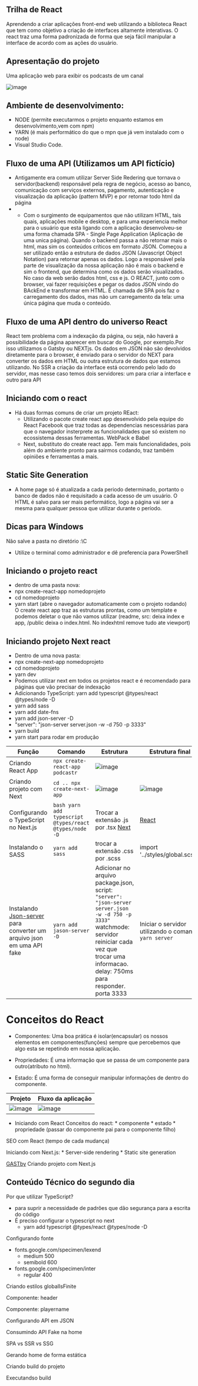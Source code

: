 ## Trilha de React
Aprendendo a criar aplicações front-end web utilizando a biblioteca React que tem como objetivo a criação de interfaces altamente interativas. O react traz uma forma padronizada de forma que seja fácil manipular a interface de acordo com as ações do usuário.

## Apresentação do projeto
Uma aplicação web para exibir os podcasts de um canal

![image](https://user-images.githubusercontent.com/49700354/115946266-6e72d080-a496-11eb-8581-7a9f5b6f830a.png)

## Ambiente de desenvolvimento: 

* NODE (permite executarmos o projeto enquanto estamos em desenvolvimento,vem com npm)
* YARN (é mais performático do que o mpn que já vem instalado com o node)
* Visual Studio Code.
  
## Fluxo de uma API (Utilizamos um API fictício)
  * Antigamente era comum utilizar Server Side Redering que tornava o servidor(backend) responsável pela regra de negócio, acesso ao banco, comunicação com serviços externos, pagamento, autenticação e visualização da aplicação (pattern MVP) e por retornar todo html da página 
* 
  * Com o surgimento de equipamentos que não utilizam HTML, tais quais, aplicações mobile e desktop, e para uma experiencia melhor para o usuário que esta ligando com a aplicação desenvolveu-se uma forma chamada SPA - Single Page Application (Aplicação de uma unica página). Quando o backend passa a não retornar mais o html, mas sim os conteúdos críticos em formato JSON. Começou a ser utilizado então a estrutura de dados JSON (Javascript Object Notation) para retornar apenas os dados. Logo a responsável pela parte de visualização da nossa aplicação não é mais o backend e sim o frontend, que determina como os dados serão visualizados. No caso da web serão dados html, css e js. O REACT, junto com o browser, vai fazer requisições e pegar os dados JSON vindo do BAckEnd e transformar em HTML. É chamada de SPA pois faz o carregamento dos dados, mas não um carregamento da tela: uma única página que muda o conteúdo. 

## Fluxo de uma API dentro do universo React
  React tem problema com a indexação da página, ou seja, não haverá a possibilidade da página aparecer em buscar do Google, por exemplo.Por isso utilizamos o Gatsby ou NEXTjs.
  Os dados em JSON não são devolvidos diretamente para o browser, é enviado para o servidor do NEXT para converter os dados em HTML ou outra estrutura de dados que estamos utilizando. No SSR a criação da interface está ocorrendo pelo lado do servidor, mas nesse caso temos dois servidores: um para criar a interface e outro para API


## Iniciando com o react
  * Há duas formas comuns de criar um projeto REact: 
    * Utilizando o pacote create react app desenvolvido pela equipe do React Facebook que traz todas as dependencias nescessárias para que o navegador insterprete as funcionalidades que só existem no ecossistema dessas ferramentas. WebPack e Babel
    * Next, substituto do create react app. Tem mais funcionalidades, pois além do ambiente pronto para sairmos codando, traz também opiniões e ferramentas a mais.

## Static Site Generation
  * A home page só é atualizada a cada periodo determinado, portanto o banco de dados não é requisitado a cada acesso de um usuário. O HTML é salvo para ser mais performático, logo a página vai ser a mesma para qualquer pessoa que utilizar durante o período.

## Dicas para Windows 
  Não salve a pasta no diretório :\C
  * Utilize o terminal como administrador e dê preferencia para PowerShell

## Iniciando o projeto react
  * dentro de uma pasta nova:
  * npx create-react-app nomedoprojeto
  * cd nomedoprojeto
  * yarn start (abre o navegador automaticamente com o projeto rodando)
O create react app traz as estruturas prontas, como um template e podemos deletar o que não vamos utilizar (readme, src: deixa index e app, /public deixa o index.html. No indexhtml remove tudo ate viewport)

## Iniciando projeto Next react
  * Dentro de uma nova pasta: 
  * npx create-next-app nomedoprojeto
  * cd nomedoprojeto
  * yarn dev  
  * Podemos utilizar next em todos os projetos react e é recomendado para páginas que vão precisar de indexação
  * Adicionando TypeScript: yarn add typescript @types/react @types/node -D
  * yarn add sass
  * yarn add date-fns
  * yarn add json-server -D
  * "server": "json-server server.json -w -d 750 -p 3333"
  * yarn build  
  * yarn start para rodar em produção
  
Função  | Comando   | Estrutura | Estrutura final
--------- | ------ | --------- | --------- 
Criando React App | ```npx create-react-app podcastr``` | ![image](https://user-images.githubusercontent.com/49700354/116099669-2f9d7000-a67a-11eb-873e-9b865260663f.png)
Criando projeto com Next | ```cd .. npx create-next-app``` | ![image](https://user-images.githubusercontent.com/49700354/116099775-4d6ad500-a67a-11eb-95fb-08d2915ddc56.png) | ![image](https://user-images.githubusercontent.com/49700354/116100520-ff0a0600-a67a-11eb-8abe-542c3b945682.png)
Configurando o TypeScript no Next.js | ```bash yarn add typescript @types/react @types/node -D ``` | Trocar a extensão .js por .tsx [Next](https://www.npmjs.com/package/next) | [React](https://www.npmjs.com/package/react)
Instalando o SASS | ```yarn add sass ``` |  trocar a extensão .css por .scss | import '../styles/global.scss';
Instalando [Json-server](https://github.com/typicode/json-server) para converter um arquivo json em uma API fake | ```yarn add jason-server -D``` | Adicionar no arquivo package.json, script: ```"server": "json-server server.json -w -d 750 -p 3333"```  watchmode: servidor reiniciar cada vez que trocar uma informacao. delay: 750ms para responder. porta 3333| Iniciar o servidor utilizando o comando ```yarn server```


# Conceitos do React

- Componentes: Uma boa prática é isolar(encapsular) os nossos elementos em componentes(funções) sempre que percebemos que algo esta se repetindo em nossa aplicação.

- Propriedades: É uma informação que se passa de um componente para outro(atributo no html).

- Estado: É uma forma de conseguir manipular informações de dentro do componente.


Projeto   | Fluxo da aplicação
--------- | ------
![image](https://user-images.githubusercontent.com/49700354/116026478-d9e8a980-a620-11eb-87e6-57bb54723247.png) | ![image](https://user-images.githubusercontent.com/49700354/116026460-d05f4180-a620-11eb-89b5-d4fe55aee709.png)


* Iniciando com React
  Conceitos do react: 
      * componente
      * estado
      * propriedade (passar do componente pai para o componente filho)


SEO com React (tempo de cada mudança)

Iniciando com Next.js: 
    * Server-side rendering 
    * Static site generation

[GASTby](https://www.gatsbyjs.com/docs/tutorial/)
Criando projeto com Next.js

## Conteúdo Técnico do segundo dia

 Por que utilizar TypeScript?
 * para suprir a necessidade de padrões que dão segurança para a escrita do código 
* É preciso configurar o typescript no next
  * yarn add typescript @types/react @types/node -D

Configurando fonte
* fonts.google.com/specimen/lexend
  * medium 500
  * semibold 600
* fonts.google.com/specimen/inter
  * regular 400
 
 Criando estilos globalIsFinite
 
 Componente: header
 
 Componente: playername
 
 Configurando API em JSON
 
 Consumindo API Fake na home
 
 SPA vs SSR vs SSG
 
 Gerando home de forma estática
 
 Criando build do projeto
 
 Executandso build



